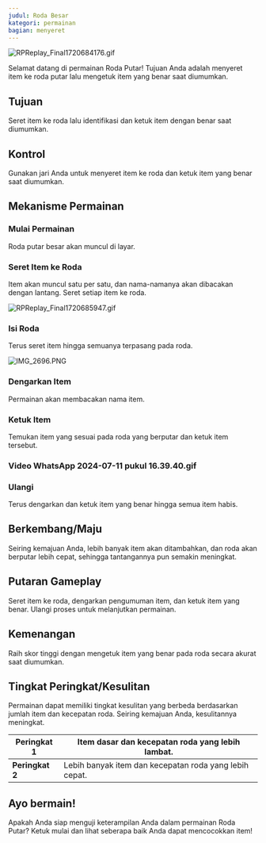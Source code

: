 ```yaml
---
judul: Roda Besar
kategori: permainan
bagian: menyeret
---
```

![RPReplay_Final1720684176.gif](https://help.Studycat.com/hc/article_attachments/34931476777625)

Selamat datang di permainan Roda Putar! Tujuan Anda adalah menyeret item ke roda putar lalu mengetuk item yang benar saat diumumkan.

## Tujuan

Seret item ke roda lalu identifikasi dan ketuk item dengan benar saat diumumkan.

## Kontrol

Gunakan jari Anda untuk menyeret item ke roda dan ketuk item yang benar saat diumumkan.

## Mekanisme Permainan

### Mulai Permainan

Roda putar besar akan muncul di layar.

### Seret Item ke Roda

Item akan muncul satu per satu, dan nama-namanya akan dibacakan dengan lantang. Seret setiap item ke roda.

![RPReplay_Final1720685947.gif](https://help.Studycat.com/hc/article_attachments/34932060072217)

### Isi Roda

Terus seret item hingga semuanya terpasang pada roda.

![IMG_2696.PNG](https://help.Studycat.com/hc/article_attachments/34825529495577)

### Dengarkan Item

Permainan akan membacakan nama item.

### Ketuk Item

Temukan item yang sesuai pada roda yang berputar dan ketuk item tersebut.

### Video WhatsApp 2024-07-11 pukul 16.39.40.gif

### Ulangi

Terus dengarkan dan ketuk item yang benar hingga semua item habis.

## Berkembang/Maju

Seiring kemajuan Anda, lebih banyak item akan ditambahkan, dan roda akan berputar lebih cepat, sehingga tantangannya pun semakin meningkat.

## Putaran Gameplay

Seret item ke roda, dengarkan pengumuman item, dan ketuk item yang benar. Ulangi proses untuk melanjutkan permainan.

## Kemenangan

Raih skor tinggi dengan mengetuk item yang benar pada roda secara akurat saat diumumkan.

## Tingkat Peringkat/Kesulitan

Permainan dapat memiliki tingkat kesulitan yang berbeda berdasarkan jumlah item dan kecepatan roda. Seiring kemajuan Anda, kesulitannya meningkat.

| **Peringkat 1** | Item dasar dan kecepatan roda yang lebih lambat. |
| --- | --- |
| **Peringkat 2** | Lebih banyak item dan kecepatan roda yang lebih cepat. |

## Ayo bermain!

Apakah Anda siap menguji keterampilan Anda dalam permainan Roda Putar? Ketuk mulai dan lihat seberapa baik Anda dapat mencocokkan item!